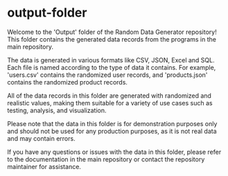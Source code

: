 # output-folder

Welcome to the 'Output' folder of the Random Data Generator repository! This folder contains the generated data records from the programs in the main repository.

The data is generated in various formats like CSV, JSON, Excel and SQL. Each file is named according to the type of data it contains. For example, 'users.csv' contains the randomized user records, and 'products.json' contains the randomized product records.

All of the data records in this folder are generated with randomized and realistic values, making them suitable for a variety of use cases such as testing, analysis, and visualization.

Please note that the data in this folder is for demonstration purposes only and should not be used for any production purposes, as it is not real data and may contain errors.

If you have any questions or issues with the data in this folder, please refer to the documentation in the main repository or contact the repository maintainer for assistance.
